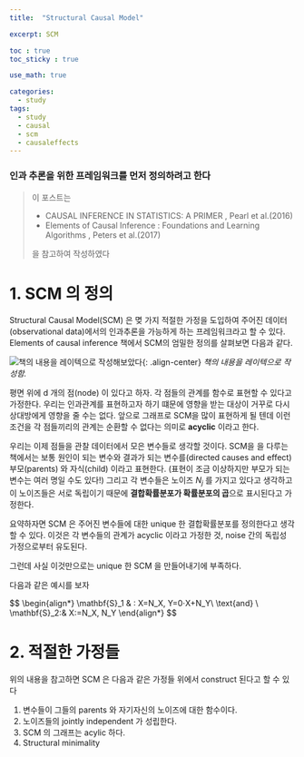 ```yaml
---
title:  "Structural Causal Model"

excerpt: SCM 

toc : true
toc_sticky : true  

use_math: true

categories:
  - study
tags:
  - study
  - causal
  - scm 
  - causaleffects 
---
```

### 인과 추론을 위한 프레임워크를 먼저 정의하려고 한다

>이 포스트는
> - CAUSAL INFERENCE IN STATISTICS: A PRIMER , Pearl et al.(2016)
> - Elements of Causal Inference : Foundations and Learning Algorithms , Peters et al.(2017)
> 
> 을 참고하여 작성하였다 

#  1. SCM  의 정의 

Structural Causal Model(SCM) 은 몆 가지 적절한 가정을 도입하여 주어진 데이터(observational data)에서의 인과추론을 가능하게 하는
프레임워크라고 할 수 있다. Elements of causal inference 책에서 SCM의 엄밀한 정의를 살펴보면 다음과 같다.

![책의 내용을 레이텍으로 작성해보았다](https://user-images.githubusercontent.com/113276452/208284794-4227b7a9-1cb6-40ae-bad0-3d11a5cd74ea.png){: .align-center}
 *책의 내용을 레이텍으로 작성함.*

 평면 위에 d 개의 점(node) 이 있다고 하자. 각 점들의 관계를 함수로 표현할 수 있다고 가정한다.
우리는 인과관계를 표현하고자 하기 떄문에 영향을 받는 대상이 거꾸로 다시 상대방에게 영향을 줄 수는 없다.
앞으로 그래프로 SCM을 많이 표현하게 될 텐데 이런 조건을 각 점들끼리의 관계는 순환할 수 없다는 의미로 **acyclic** 이라고 한다.
 
우리는 이제 점들을 관찰 데이터에서 모은 변수들로 생각할 것이다. SCM을 을 다루는 책에서는 보통 원인이 되는 변수와 결과가 되는 변수를(directed causes and effect)
부모(parents) 와 자식(child) 이라고 표현한다. (표현이 조금 이상하지만 부모가 되는 변수는 여러 명일 수도 있다!) 그리고 각 변수들은 노이즈 $N_j$ 를 가지고 있다고 생각하고 이 노이즈들은 서로 독립이기 때문에 
**결합확률분포가 확률분포의 곱**으로 표시된다고 가정한다.

요약하자면 SCM 은  주어진 변수들에 대한  unique 한 결합확률분포를 정의한다고 생각할 수 있다.
이것은 각 변수들의 관계가  acyclic 이라고 가정한 것,  noise 간의 독립성 가정으로부터 유도된다.

그런데 사실 이것만으로는 unique 한 SCM 을 만들어내기에 부족하다.

다음과 같은 예시를 보자

$$
\begin{align*}
\mathbf{S}_1 & : X=N_X, Y=0$\cdot$X+N_Y\  \text{and} \\ 
\mathbf{S}_2:& X:=N_X, N_Y
\end{align*}
$$



# 2. 적절한 가정들
위의 내용을 참고하면
SCM 은 다음과 같은 가정들 위에서  construct 된다고 할 수 있다 

1.  변수들이 그들의 parents 와 자기자신의 노이즈에 대한 함수이다.
2.  노이즈들의  jointly independent 가 성립한다.
3.  SCM 의 그래프는 acylic 하다.
4.  Structural minimality
